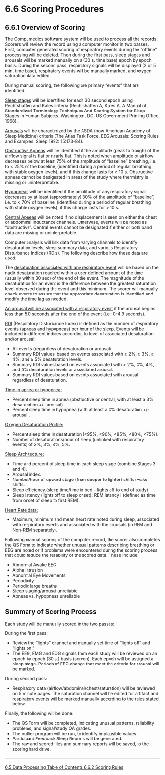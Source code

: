 # 6.6 Scoring Procedures

## 6.6.1 Overview of Scoring

The Compumedics software system will be used to process all the records.  Scorers will review the record using a computer monitor in two passes.  First, computer generated scoring of respiratory events during the “offline” processing will be deleted. Then during the first pass, sleep stages and arousals will be marked manually on a (30 s. time base) epoch by epoch basis.  During the second pass, respiratory signals will be displayed (2 or 5 min. time base), respiratory events will be manually marked, and oxygen saturation data edited.

During manual scoring, the following are primary “events” that are identified:

<u>Sleep stages</u> will be identified for each 30 second epoch using Rechtshaffen and Kales criteria (Rechtshaffen A, Kales A. A Manual of Standardized Terminology Techniques And Scoring System for Sleep Stages in Human Subjects.  Washington, DC: US Government Printing Office, 1968).

<u>Arousals</u> will be characterized by the ASDA (now American Academy of Sleep Medicine) criteria (The Atlas Task Force, EEG Arousals: Scoring Rules and Examples.  Sleep 1992: 15:173-84).

<u>Obstructive Apneas</u> will be identified if the amplitude (peak to trough) of the airflow signal is flat or nearly flat. This is noted when amplitude of airflow decreases below at least 75% of the amplitude of “baseline” breathing, i.e. to < 25% of the baseline, (identified during a period of regular breathing with stable oxygen levels), and if this change lasts for ≥ 10 s.  Obstructive apneas cannot be designated in areas of the study where thermistry is missing or uninterpretable.

<u>Hypopneas</u> will be identified if the amplitude of any respiratory signal decreases by at least (approximately) 30% of the amplitude of “baseline”, i.e. to < 70% of baseline, (identified during a period of regular breathing with stable oxygen levels), if this change lasts for > 10 s.

<u>Central Apneas</u> will be noted if no displacement is seen on either the chest or abdominal inductance channels.  Otherwise, events will be noted as “obstructive”. Central events cannot be designated if either or both band data are missing or uninterpretable.

Computer analysis will link data from varying channels to identify desaturation levels, sleep summary data, and various Respiratory Disturbance Indices (RDIs). The following describe how these data are used:

The <u>desaturation associated with any respiratory event</u> will be based on the nadir desaturation reached within a user defined amount of the time (usually within 30 sec) of the end of the event.  The magnitude of the desaturation for an event is the difference between the greatest saturation level observed during the event and this minimum.  The scorer will manually check events to assure that the appropriate desaturation is identified and modify the time lag as needed.

<u>An arousal will be associated with a respiratory event</u> if the arousal begins less than 5.0 seconds after the end of the event (i.e.: 0-4.9 seconds).

<u>RDI</u> (Respiratory Disturbance Index) is defined as the number of respiratory events (apneas and hypopneas) per hour of the sleep. Events will be included in different indices according to level of associated desaturation and/or arousal:

- All events (regardless of desaturation or arousal)
- Summary RDI values, based on events associated with ≥ 2%, ≥ 3%, ≥ 4%, and
 ≥ 5% desaturation levels.
- Summary RDI values based on events associated with  > 2%, 3%, 4%, and 5% desaturation levels or associated arousal.
- Summary RDI values based on events associated with arousal regardless of desaturation.

<u>Time in apnea or hypopnea:</u>

- Percent sleep time in apnea (obstructive or central, with at least a 3% desaturation +/- arousal).
- Percent sleep time in hypopnea (with at least a 3% desaturation +/- arousal).

<u>Oxygen Desaturation Profile:</u>

- Percent sleep time in desaturation (<95%, <90%, <85%, <80%, <75%).
- Number of desaturations/hour of sleep (unlinked with respiratory events) of 2%, 3%, 4%, 5%.

<u>Sleep Architecture:</u>

- Time and percent of sleep time in each sleep stage (combine Stages 3 and 4).
- Arousal index.
- Number/hour of upward stage (from deeper to lighter) shifts; wake shifts.
- Sleep efficiency.(sleep time/time in bed – lights off to end of study)
- Sleep latency (lights off to sleep onset); REM latency I (defined as time from onset of sleep to first REM).

<u>Heart Rate data:</u>

- Maximum, minimum and mean heart rate noted during sleep, associated with respiratory events and associated with the arousals (in REM and Non-REM separately).

Following manual scoring of the computer record, the scorer also completes the QS Form to indicate whether unusual patterns describing breathing or EEG are noted or if problems were encountered during the scoring process that could reduce the reliability of the scored data. These include:

- Abnormal Awake EEG
- Alpha intrusion
- Abnormal Eye Movements
- Periodicity
- Periodic large breaths
- Sleep staging/arousal unreliable
- Apneas vs. hypopneas unreliable


## Summary of Scoring Process

Each study will be manually scored in the two passes:

During the first pass:

- Review the “lights” channel and manually set time of “lights off” and “lights on.”
- The EEG, EMG and EOG signals from each study will be reviewed on an epoch by epoch (30 s.) basis (screen).  Each epoch will be assigned a sleep stage. Periods of EEG change that meet the criteria for arousal will be marked.

During second pass:

- Respiratory data (airflow/abdominal/chest/saturation) will be reviewed on 5 minute pages.  The saturation channel will be edited for artifact and respiratory events will be marked manually according to the rules stated below.

Finally, the following will be done:

- The QS Form will be completed, indicating unusual patterns, reliability problems, and signal/study QA grades.
- The outlier program will be run, to identify implausible values.
- Participant Feedback Sleep Reports will be generated.
- The raw and scored files and summary reports will be saved, to the scoring hard drive.


<hr class="soften" style="margin-top: 20px;margin-bottom: 20px;"/>

<div class="center">
<div class="btn-group">
  <a href=":pages_path:/mop/6-50-mop-data-processing.md" class="btn btn-default">
    <span class="glyphicon glyphicon-chevron-left"></span>
    6.5 Data Processing
  </a>

  <a href=":pages_path:/mop/6-00-mop-toc.md" class="btn btn-default">
    <span class="glyphicon glyphicon-chevron-up"></span>
    Table of Contents
  </a>

  <a href=":pages_path:/mop/6-620-mop-scoring-rules.md" class="btn btn-success">
    6.6.2 Scoring Rules
    <span class="glyphicon glyphicon-chevron-right"></span>
  </a>
</div>
</div>
